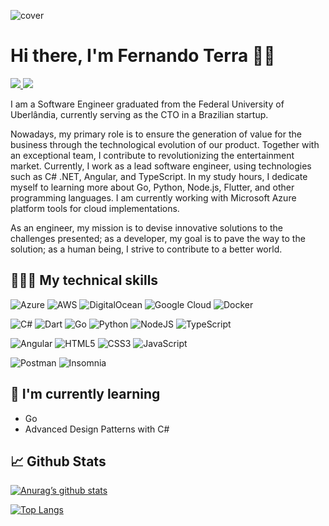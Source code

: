 ![cover](https://github.com/fernandoterradev/fernandoterradev/assets/153857654/d910bf24-65b3-4183-8e42-ce5721a93d09)
  
# Hi there, I'm Fernando Terra 👋🏻

<a href="https://linkedin.com/in/fernando-terra/" target="_blank" rel="noreferrer">
  <img src="https://img.shields.io/badge/linkedin-%230077B5.svg?style=for-the-badge&logo=linkedin&logoColor=white" />
</a>
<a href="mailto:fernandoterradev@gmail.com">
  <img src="https://img.shields.io/badge/Gmail-D14836?style=for-the-badge&logo=gmail&logoColor=white" />
</a>

<br>

I am a Software Engineer graduated from the Federal University of Uberlândia, currently serving as the CTO in a Brazilian startup.

Nowadays, my primary role is to ensure the generation of value for the business through the technological evolution of our product. Together with an exceptional team, I contribute to revolutionizing the entertainment market. Currently, I work as a lead software engineer, using technologies such as C# .NET, Angular, and TypeScript. In my study hours, I dedicate myself to learning more about Go, Python, Node.js, Flutter, and other programming languages. I am currently working with Microsoft Azure platform tools for cloud implementations.

As an engineer, my mission is to devise innovative solutions to the challenges presented; as a developer, my goal is to pave the way to the solution; as a human being, I strive to contribute to a better world.

## 👨🏻‍💻 My technical skills

![Azure](https://img.shields.io/badge/azure-%230072C6.svg?style=for-the-badge&logo=microsoftazure&logoColor=white)
![AWS](https://img.shields.io/badge/AWS-%23FF9900.svg?style=for-the-badge&logo=amazon-aws&logoColor=white)
![DigitalOcean](https://img.shields.io/badge/DigitalOcean-%230167ff.svg?style=for-the-badge&logo=digitalOcean&logoColor=white)
![Google Cloud](https://img.shields.io/badge/GoogleCloud-%234285F4.svg?style=for-the-badge&logo=google-cloud&logoColor=white)
![Docker](https://img.shields.io/badge/docker-%230db7ed.svg?style=for-the-badge&logo=docker&logoColor=white)

![C#](https://img.shields.io/badge/c%23-%23239120.svg?style=for-the-badge&logo=csharp&logoColor=white)
![Dart](https://img.shields.io/badge/dart-%230175C2.svg?style=for-the-badge&logo=dart&logoColor=white)
![Go](https://img.shields.io/badge/go-%2300ADD8.svg?style=for-the-badge&logo=go&logoColor=white)
![Python](https://img.shields.io/badge/python-3670A0?style=for-the-badge&logo=python&logoColor=ffdd54)
![NodeJS](https://img.shields.io/badge/node.js-6DA55F?style=for-the-badge&logo=node.js&logoColor=white)
![TypeScript](https://img.shields.io/badge/typescript-%23007ACC.svg?style=for-the-badge&logo=typescript&logoColor=white)

![Angular](https://img.shields.io/badge/angular-%23DD0031.svg?style=for-the-badge&logo=angular&logoColor=white)
![HTML5](https://img.shields.io/badge/html5-%23E34F26.svg?style=for-the-badge&logo=html5&logoColor=white)
![CSS3](https://img.shields.io/badge/css3-%231572B6.svg?style=for-the-badge&logo=css3&logoColor=white)
![JavaScript](https://img.shields.io/badge/javascript-%23323330.svg?style=for-the-badge&logo=javascript&logoColor=%23F7DF1E)

![Postman](https://img.shields.io/badge/Postman-FF6C37?style=for-the-badge&logo=postman&logoColor=white)
![Insomnia](https://img.shields.io/badge/Insomnia-black?style=for-the-badge&logo=insomnia&logoColor=5849BE)

## 🌱 I'm currently learning

- Go
- Advanced Design Patterns with C#

## 📈 Github Stats

[![Anurag’s github stats](https://github-readme-stats.vercel.app/api?username=fernando-terra)](https://github.com/fernando-terra)

[![Top Langs](https://github-readme-stats.vercel.app/api/top-langs/?username=fernando-terra)](https://github.com/fernando-terra)
